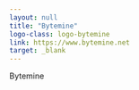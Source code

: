 ```yaml
---
layout: null
title: "Bytemine"
logo-class: logo-bytemine
link: https://www.bytemine.net
target: _blank
---
```


Bytemine